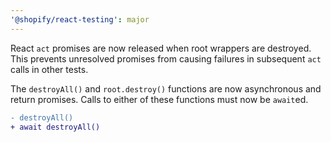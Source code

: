 ```yaml
---
'@shopify/react-testing': major
---
```


React `act` promises are now released when root wrappers are destroyed. This prevents unresolved promises from causing failures in subsequent `act` calls in other tests.

The `destroyAll()` and `root.destroy()` functions are now asynchronous and return promises. Calls to either of these functions must now be `await`ed.

```diff
- destroyAll()
+ await destroyAll()
```
